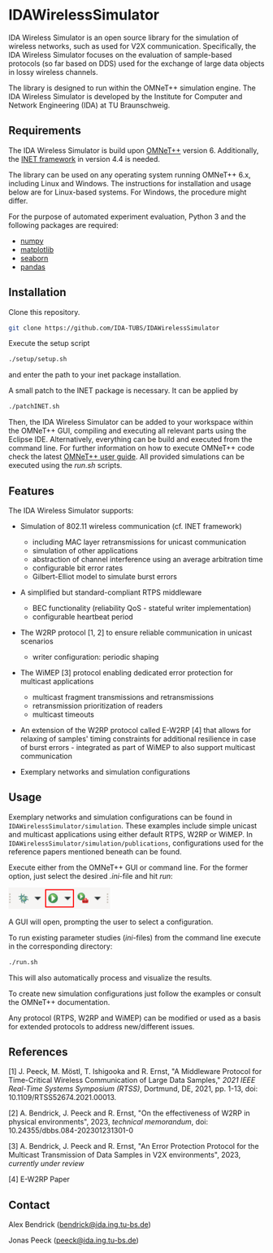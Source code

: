 # IDAWirelessSimulator

IDA Wireless Simulator is an open source library for the simulation of wireless networks, such as used for V2X communication. Specifically, the IDA Wireless Simulator focuses on the evaluation of sample-based protocols (so far based on DDS) used for the exchange of large data objects in lossy wireless channels.

The library is designed to run within the OMNeT++ simulation engine. The IDA Wireless Simulator is developed by the Institute for Computer and Network Engineering (IDA) at TU Braunschweig.

## Requirements

The IDA Wireless Simulator is build upon [OMNeT++](https://omnetpp.org/) version 6. Additionally, the [INET framework](https://inet.omnetpp.org/) in version 4.4 is needed.

The library can be used on any operating system running OMNeT++ 6.x, including Linux and Windows. The instructions for installation and usage below are for Linux-based systems. For Windows, the procedure might differ.

For the purpose of automated experiment evaluation, Python 3 and the following packages are required:

- [numpy](https://numpy.org/install/)
- [matplotlib](https://matplotlib.org/stable/users/getting_started/index.html#installation-quick-start)
- [seaborn](https://seaborn.pydata.org/installing.html)
- [pandas](https://pandas.pydata.org/docs/getting_started/index.html#getting-started)

## Installation

Clone this repository.

```bash
git clone https://github.com/IDA-TUBS/IDAWirelessSimulator
```

Execute the setup script

```bash
./setup/setup.sh
```

and enter the path to your inet package installation. 

A small patch to the INET package is necessary. It can be applied by

```bash
./patchINET.sh
```

Then, the IDA Wireless Simulator can be added to your workspace within the OMNeT++ GUI, compiling and executing all relevant parts using the Eclipse IDE. Alternatively, everything can be build and executed from the command line. For further information on how to execute OMNeT++ code check the latest [OMNeT++ user guide](https://doc.omnetpp.org/omnetpp/UserGuide.pdf). All provided simulations can be executed using the *run.sh* scripts.

## Features

The IDA Wireless Simulator supports:

- Simulation of 802.11 wireless communication (cf. INET framework)

  - including MAC layer retransmissions for unicast communication
  - simulation of other applications
  - abstraction of channel interference using an average arbitration time
  - configurable bit error rates
  - Gilbert-Elliot model to simulate burst errors
- A simplified but standard-compliant RTPS middleware

  - BEC functionality (reliability QoS - stateful writer implementation)
  - configurable heartbeat period
- The W2RP protocol [1, 2] to ensure reliable communication in unicast scenarios

  - writer configuration: periodic shaping
- The WiMEP [3] protocol enabling dedicated error protection for multicast applications

  - multicast fragment transmissions and retransmissions
  - retransmission prioritization of readers
  - multicast timeouts
- An extension of the W2RP protocol called E-W2RP [4] that allows for relaxing of samples' timing constraints for additional resilience in case of burst errors - integrated as part of WiMEP to also support multicast communication
- Exemplary networks and simulation configurations

## Usage

Exemplary networks and simulation configurations can be found in `IDAWirelessSimulator/simulation`. These examples include simple unicast and multicast applications using either default RTPS, W2RP or WiMEP. In  `IDAWirelessSimulator/simulation/publications`, configurations used for the reference papers mentioned beneath can be found.

Execute either from the OMNeT++ GUI or command line. For the former option, just select the desired *.ini*-file and hit *run*:

<img src="misc/run.png" width="200">

A GUI will open, prompting the user to select a configuration.

To run existing parameter studies (*ini*-files) from the command line execute in the corresponding directory:

```bash
./run.sh
```

This will also automatically process and visualize the results.

To create new simulation configurations just follow the examples or consult the OMNeT++ documentation.

 Any protocol (RTPS, W2RP and WiMEP) can be modified or used as a basis for extended protocols to address new/different issues.

## References

[1] J. Peeck, M. Möstl, T. Ishigooka and R. Ernst, "A Middleware Protocol for Time-Critical Wireless Communication of Large Data Samples," *2021 IEEE Real-Time Systems Symposium (RTSS)*, Dortmund, DE, 2021, pp. 1-13, doi: 10.1109/RTSS52674.2021.00013.

[2] A. Bendrick, J. Peeck and R. Ernst, "On the effectiveness of W2RP in physical environments", 2023, *technical memorandum*, doi: 10.24355/dbbs.084-202301231301-0

[3] A. Bendrick, J. Peeck and R. Ernst, "An Error Protection Protocol for the Multicast Transmission of Data Samples in V2X environments", 2023, *currently under review*

[4] E-W2RP Paper

## Contact

Alex Bendrick (bendrick@ida.ing.tu-bs.de)

Jonas Peeck (peeck@ida.ing.tu-bs.de)

